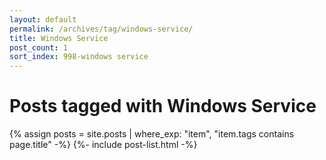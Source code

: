 ```yaml
---
layout: default
permalink: /archives/tag/windows-service/
title: Windows Service
post_count: 1
sort_index: 998-windows service
---
```

<h1 class="page-heading">Posts tagged with Windows Service</h1>
{% assign posts = site.posts | where_exp: "item", "item.tags contains page.title" -%}
{%- include post-list.html -%}
